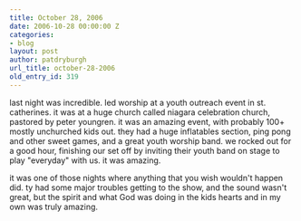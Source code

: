 ```yaml
---
title: October 28, 2006
date: 2006-10-28 00:00:00 Z
categories:
- blog
layout: post
author: patdryburgh
url_title: october-28-2006
old_entry_id: 319
---
```


last night was incredible.  led worship at a youth outreach event in st. catherines.  it was at a huge church called niagara celebration church, pastored by peter youngren.  it was an amazing event, with probably 100+ mostly unchurched kids out.  they had a huge inflatables section, ping pong and other sweet games, and a great youth worship band.  we rocked out for a good hour, finishing our set off by inviting their youth band on stage to play "everyday" with us.  it was amazing. 

it was one of those nights where anything that you wish wouldn't happen did.  ty had some major troubles getting to the show, and the sound wasn't great, but the spirit and what God was doing in the kids hearts and in my own was truly amazing.